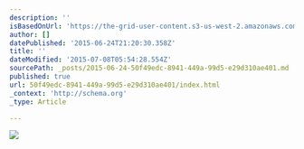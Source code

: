 ```yaml
---
description: ''
isBasedOnUrl: 'https://the-grid-user-content.s3-us-west-2.amazonaws.com/2b52c6ba-9aff-4c0c-b928-5bde9318615a.jpg'
author: []
datePublished: '2015-06-24T21:20:30.358Z'
title: ''
dateModified: '2015-07-08T05:54:28.554Z'
sourcePath: _posts/2015-06-24-50f49edc-8941-449a-99d5-e29d310ae401.md
published: true
url: 50f49edc-8941-449a-99d5-e29d310ae401/index.html
_context: 'http://schema.org'
_type: Article

---
```

![](https://the-grid-user-content.s3-us-west-2.amazonaws.com/2b52c6ba-9aff-4c0c-b928-5bde9318615a.jpg)